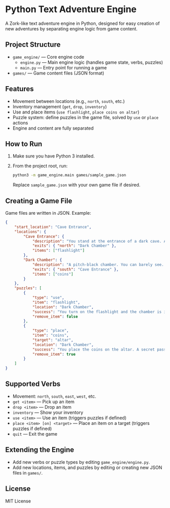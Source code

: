 # Python Text Adventure Engine

A Zork-like text adventure engine in Python, designed for easy creation of new adventures by separating engine logic from game content.

## Project Structure

- `game_engine/` — Core engine code
  - `engine.py` — Main engine logic (handles game state, verbs, puzzles)
  - `main.py` — Entry point for running a game
- `games/` — Game content files (JSON format)

## Features

- Movement between locations (e.g., `north`, `south`, etc.)
- Inventory management (`get`, `drop`, `inventory`)
- Use and place items (`use flashlight`, `place coins on altar`)
- Puzzle system: define puzzles in the game file, solved by `use` or `place` actions
- Engine and content are fully separated

## How to Run

1. Make sure you have Python 3 installed.
2. From the project root, run:

   ```bash
   python3 -m game_engine.main games/sample_game.json
   ```

   Replace `sample_game.json` with your own game file if desired.

## Creating a Game File

Game files are written in JSON. Example:

```json
{
    "start_location": "Cave Entrance",
    "locations": {
        "Cave Entrance": {
            "description": "You stand at the entrance of a dark cave. A path leads north into the darkness.",
            "exits": { "north": "Dark Chamber" },
            "items": ["flashlight"]
        },
        "Dark Chamber": {
            "description": "A pitch-black chamber. You can barely see. There is an altar here.",
            "exits": { "south": "Cave Entrance" },
            "items": ["coins"]
        }
    },
    "puzzles": [
        {
            "type": "use",
            "item": "flashlight",
            "location": "Dark Chamber",
            "success": "You turn on the flashlight and the chamber is illuminated! You see an ancient altar.",
            "remove_item": false
        },
        {
            "type": "place",
            "item": "coins",
            "target": "altar",
            "location": "Dark Chamber",
            "success": "You place the coins on the altar. A secret passage opens!",
            "remove_item": true
        }
    ]
}
```

## Supported Verbs

- Movement: `north`, `south`, `east`, `west`, etc.
- `get <item>` — Pick up an item
- `drop <item>` — Drop an item
- `inventory` — Show your inventory
- `use <item>` — Use an item (triggers puzzles if defined)
- `place <item> [on] <target>` — Place an item on a target (triggers puzzles if defined)
- `quit` — Exit the game

## Extending the Engine

- Add new verbs or puzzle types by editing `game_engine/engine.py`.
- Add new locations, items, and puzzles by editing or creating new JSON files in `games/`.

## License

MIT License
